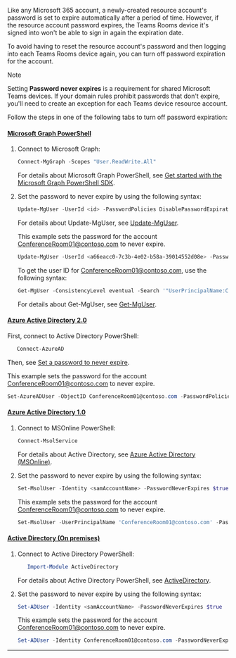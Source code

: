 
Like any Microsoft 365 account, a newly-created resource account's password is set to expire automatically after a period of time. However, if the resource account password expires, the Teams Rooms device it's signed into won't be able to sign in again the expiration date. 

To avoid having to reset the resource account's password and then logging into each Teams Rooms device again, you can turn off password expiration for the account.
  
> [!NOTE]
> Setting **Password never expires** is a requirement for shared Microsoft Teams devices. If your domain rules prohibit passwords that don't expire, you'll need to create an exception for each Teams device resource account.

Follow the steps in one of the following tabs to turn off password expiration:

#### [**Microsoft Graph PowerShell**](#tab/microsoft-graph-powershell/)

1. Connect to Microsoft Graph:

   ```PowerShell
   Connect-MgGraph -Scopes "User.ReadWrite.All"
   ```
   
   For details about Microsoft Graph PowerShell, see [Get started with the Microsoft Graph PowerShell SDK](/powershell/microsoftgraph/get-started).

2. Set the password to never expire by using the following syntax:

   ```PowerShell
   Update-MgUser -UserId <id> -PasswordPolicies DisablePasswordExpiration
   ```
   
   For details about Update-MgUser, see [Update-MgUser](/powershell/module/microsoft.graph.users/update-mguser).
    
   This example sets the password for the account ConferenceRoom01@contoso.com to never expire.
   
   ```PowerShell
   Update-MgUser -UserId <a66eacc0-7c3b-4e02-b58a-39014552d08e> -PasswordPolicies DisablePasswordExpiration
   ```
   
   To get the user ID for ConferenceRoom01@contoso.com, use the following syntax:
   
   ```PowerShell
   Get-MgUser -ConsistencyLevel eventual -Search '"UserPrincipalName:ConferenceRoom01@contoso.com"'
   ```
    
   For details about Get-MgUser, see [Get-MgUser](/powershell/module/microsoft.graph.users/get-mguser).

#### [**Azure Active Directory 2.0**](#tab/azure-active-directory2-password/)

First, connect to Active Directory PowerShell:

```PowerShell
   Connect-AzureAD
```

Then, see [Set a password to never expire](/microsoft-365/admin/add-users/set-password-to-never-expire#set-a-password-to-never-expire).

This example sets the password for the account ConferenceRoom01@contoso.com to never expire.

```PowerShell
Set-AzureADUser -ObjectID ConferenceRoom01@contoso.com -PasswordPolicies DisablePasswordExpiration
```

#### [**Azure Active Directory 1.0**](#tab/azure-active-directory1-password/)

 1. Connect to MSOnline PowerShell:

    ```PowerShell
    Connect-MsolService
    ```

    For details about Active Directory, see [Azure Active Directory (MSOnline)](/powershell/azure/active-directory/overview?view=azureadps-1.0&preserve-view=true).

2. Set the password to never expire by using the following syntax:

    ```PowerShell
    Set-MsolUser -Identity <samAccountName> -PasswordNeverExpires $true
    ```

    This example sets the password for the account ConferenceRoom01@contoso.com to never expire.

    ```PowerShell
    Set-MsolUser -UserPrincipalName 'ConferenceRoom01@contoso.com' -PasswordNeverExpires $true
    ```

#### [**Active Directory (On premises)**](#tab/active-directory1-password/)

1. Connect to Active Directory PowerShell:

    ```PowerShell
       Import-Module ActiveDirectory
    ```
    
    For details about Active Directory PowerShell, see [ActiveDirectory](/powershell/module/activedirectory).

2. Set the password to never expire by using the following syntax:

    ```PowerShell
    Set-ADUser -Identity <samAccountName> -PasswordNeverExpires $true
    ```

    This example sets the password for the account ConferenceRoom01@contoso.com to never expire.

    ```PowerShell
    Set-ADUser -Identity ConferenceRoom01@contoso.com -PasswordNeverExpires $true
    ```

---
